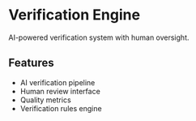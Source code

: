 # Verification Engine

AI-powered verification system with human oversight.

## Features

- AI verification pipeline
- Human review interface
- Quality metrics
- Verification rules engine

